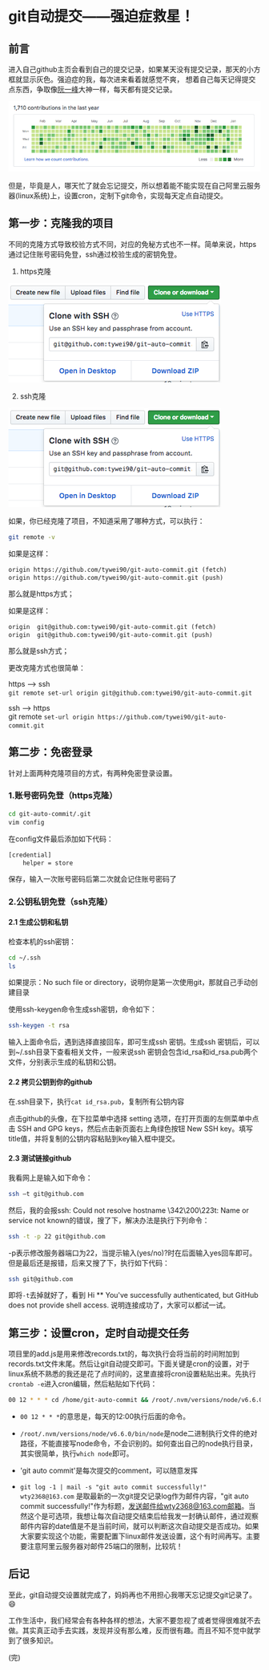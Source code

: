 # git自动提交——强迫症救星！

## 前言
进入自己github主页会看到自己的提交记录，如果某天没有提交记录，那天的小方框就显示灰色。强迫症的我，每次进来看着就感觉不爽，
想着自己每天记得提交点东西，争取像[阮一峰](https://github.com/ruanyf)大神一样，每天都有提交记录。  

![阮一峰git提交记录](./assets/git-commits.png "阮一峰git提交记录")

但是，毕竟是人，哪天忙了就会忘记提交，所以想着能不能实现在自己阿里云服务器(linux系统)上，设置cron，定制下git命令，实现每天定点自动提交。

## 第一步：克隆我的项目

不同的克隆方式导致校验方式不同，对应的免秘方式也不一样。简单来说，https通过记住账号密码免登，ssh通过校验生成的密钥免登。  
1. https克隆

![https克隆](./assets/ssh.png "https克隆")  

2. ssh克隆

![ssh克隆](./assets/ssh.png "ssh克隆")

如果，你已经克隆了项目，不知道采用了哪种方式，可以执行：
```bash
git remote -v
```
如果是这样：  
```
origin https://github.com/tywei90/git-auto-commit.git (fetch)  
origin https://github.com/tywei90/git-auto-commit.git (push)  
```
那么就是https方式； 

如果是这样：  
```
origin	git@github.com:tywei90/git-auto-commit.git (fetch)  
origin	git@github.com:tywei90/git-auto-commit.git (push)  
```
那么就是ssh方式；  

更改克隆方式也很简单：  

https ——> ssh  
`git remote set-url origin git@github.com:tywei90/git-auto-commit.git`

ssh ——> https  
git remote 
`set-url origin https://github.com/tywei90/git-auto-commit.git`

## 第二步：免密登录
针对上面两种克隆项目的方式，有两种免密登录设置。

### 1.账号密码免登（https克隆）
```bash
cd git-auto-commit/.git
vim config
```
在config文件最后添加如下代码：
```
[credential]  
    helper = store
```
保存，输入一次账号密码后第二次就会记住账号密码了

### 2.公钥私钥免登（ssh克隆）

#### 2.1 生成公钥和私钥

检查本机的ssh密钥：
```bash
cd ~/.ssh 
ls
```
如果提示：No such file or directory，说明你是第一次使用git，那就自己手动创建目录  

使用ssh-keygen命令生成ssh密钥，命令如下：
```bash
ssh-keygen -t rsa
```
输入上面命令后，遇到选择直接回车，即可生成ssh 密钥。生成ssh 密钥后，可以到~/.ssh目录下查看相关文件，一般来说ssh 密钥会包含id_rsa和id_rsa.pub两个文件，分别表示生成的私钥和公钥。

#### 2.2 拷贝公钥到你的github
在.ssh目录下，执行`cat id_rsa.pub`，复制所有公钥内容

点击github的头像，在下拉菜单中选择 setting 选项，在打开页面的左侧菜单中点击 SSH and GPG keys，然后点击新页面右上角绿色按钮 New SSH key。填写title值，并将复制的公钥内容粘贴到key输入框中提交。

#### 2.3 测试链接github
我看网上是输入如下命令：
```bash
ssh –t git@github.com
```
然后，我的会报ssh: Could not resolve hostname \342\200\223t: Name or service not known的错误，搜了下，解决办法是执行下列命令：
```bash
ssh -t -p 22 git@github.com 
```
-p表示修改服务器端口为22，当提示输入(yes/no)?时在后面输入yes回车即可。但是最后还是报错，后来又搜了下，执行如下代码：
```bash
ssh git@github.com
```
即将`-t`去掉就好了，看到 Hi ** You've successfully authenticated, but GitHub does not provide shell access. 说明连接成功了，大家可以都试一试。

## 第三步：设置cron，定时自动提交任务
项目里的add.js是用来修改records.txt的，每次执行会将当前的时间附加到records.txt文件末尾。然后让git自动提交即可。下面关键是cron的设置，对于linux系统不熟悉的我还是花了点时间的，这里直接将cron设置粘贴出来。先执行`crontab -e`进入cron编辑，然后粘贴如下代码：
```bash
00 12 * * * cd /home/git-auto-commit && /root/.nvm/versions/node/v6.6.0/bin/node add.js && git commit -a -m 'git auto commit' && git push origin master && git log -1 | mail -s "git auto commit successfully!" wty2368@163.com
```
* `00 12 * * *`的意思是，每天的12:00执行后面的命令。  

* `/root/.nvm/versions/node/v6.6.0/bin/node`是node二进制执行文件的绝对路径，不能直接写node命令，不会识别的。如何查出自己的node执行目录，其实很简单，执行`which node`即可。

* 'git auto commit'是每次提交的comment，可以随意发挥

* `git log -1 | mail -s "git auto commit successfully!" wty2368@163.com` 是取最新的一次git提交记录log作为邮件内容，"git auto commit successfully!"作为标题，发送邮件给wty2368@163.com邮箱。当然这个是可选项，我想让每次自动提交结束后给我发一封确认邮件，通过观察邮件内容的date值是不是当前时间，就可以判断这次自动提交是否成功。如果大家要实现这个功能，需要配置下linux邮件发送设置，这个有时间再写。主要要注意阿里云服务器对邮件25端口的限制，比较坑！

## 后记
至此，git自动提交设置就完成了，妈妈再也不用担心我哪天忘记提交git记录了。:smile:

工作生活中，我们经常会有各种各样的想法，大家不要忽视了或者觉得很难就不去做。其实真正动手去实践，发现并没有那么难，反而很有趣。而且不知不觉中就学到了很多知识。  

(完)
